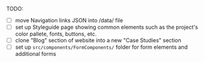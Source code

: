 TODO:
- [ ] move Navigation links JSON into /data/ file
- [ ] set up Styleguide page showing common elements such as the project's color pallete, fonts, buttons, etc.
- [ ] clone "Blog" section of website into a new "Case Studies" section
- [ ] set up `src/components/FormComponents/` folder for form elements and additional forms